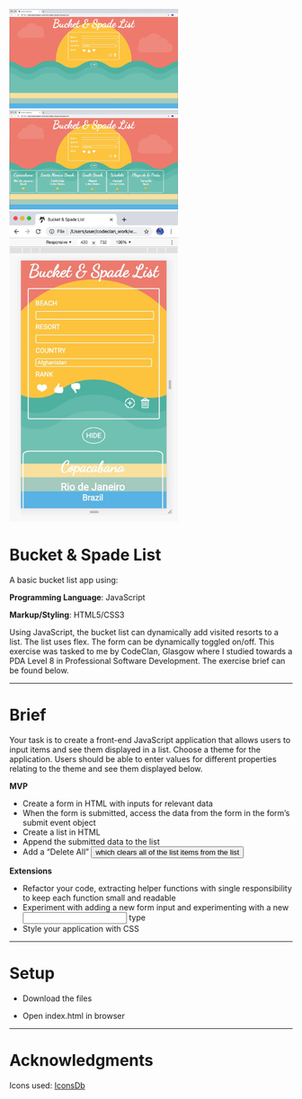 <img src="https://github.com/CrugBarat/my_files/blob/master/bucket_list3.jpeg" width="300"> <img src="https://github.com/CrugBarat/my_files/blob/master/bucket_list2.jpeg" width="300"> <img src="https://github.com/CrugBarat/my_files/blob/master/bucket_list1.jpeg" width="300">


# Bucket & Spade List

A basic bucket list app using:

**Programming Language**: JavaScript

**Markup/Styling**: HTML5/CSS3

Using JavaScript, the bucket list can dynamically add visited resorts to a list. The list uses flex. The form can be dynamically toggled on/off. This exercise was tasked to me by CodeClan, Glasgow where I studied towards a PDA Level 8 in Professional Software Development. The exercise brief can be found below.

---

# Brief

Your task is to create a front-end JavaScript application that allows users to input items and see them displayed in a list. Choose a theme for the application. Users should be able to enter values for different properties relating to the theme and see them displayed below.

**MVP**

- Create a form in HTML with inputs for relevant data
- When the form is submitted, access the data from the form in the form’s submit event object
- Create a list in HTML
- Append the submitted data to the list
- Add a “Delete All” <button> which clears all of the list items from the list

**Extensions**

- Refactor your code, extracting helper functions with single responsibility to keep each function small and readable
- Experiment with adding a new form input and experimenting with a new <input> type
- Style your application with CSS

---

# Setup

- Download the files

- Open index.html in browser

---

# Acknowledgments

Icons used: [IconsDb](https://www.iconsdb.com/)
